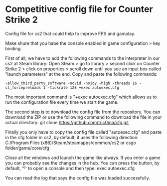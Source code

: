 # Competitive config file for Counter Strike 2
Config file for cs2 that could help to improve FPS and gamplay.

Make shure that you habe the console enabled in game configuration > key binding

First of all, we have to add the following commands to the interpreter in our cs2 at Steam library:
  Open Steam > go to library > second click on Counter Strike 2 > click on properties > scroll down until you see an input box called "launch parameters" at the end.
  Copy and paste the following commands:

    -allow_third_party_software -novid -nojoy -high -threads 16 -cl_forcepreloads 1 -tickrate 128 +exec autoexec.cfg

  The most important command is "+exec autoexec.cfg" which allows us to run the configuration file every time we start the game.

The second step is to download the config file from the repository. You can download the ZIP or use the following command to download the file in your actual directory:
  git clone https://github.com/tric0ma/cfg.git

Finally you only have to copy the config file called "autoexec.cfg" and paste in the cfg folder in cs2, by default, it uses the following direction:
  C:/Program Files (x86)/Steam/steamapps/common/cs2 or csgo folder/game/core/cfg 

Close all the windows and launch the game like always. If you enter a game you can probably see the changes in the hub. You can press the button, by default, 'º' to open a console and then type:
  exec autoexec.cfg

  You can read the log that says the config file was loaded successfully.
  
